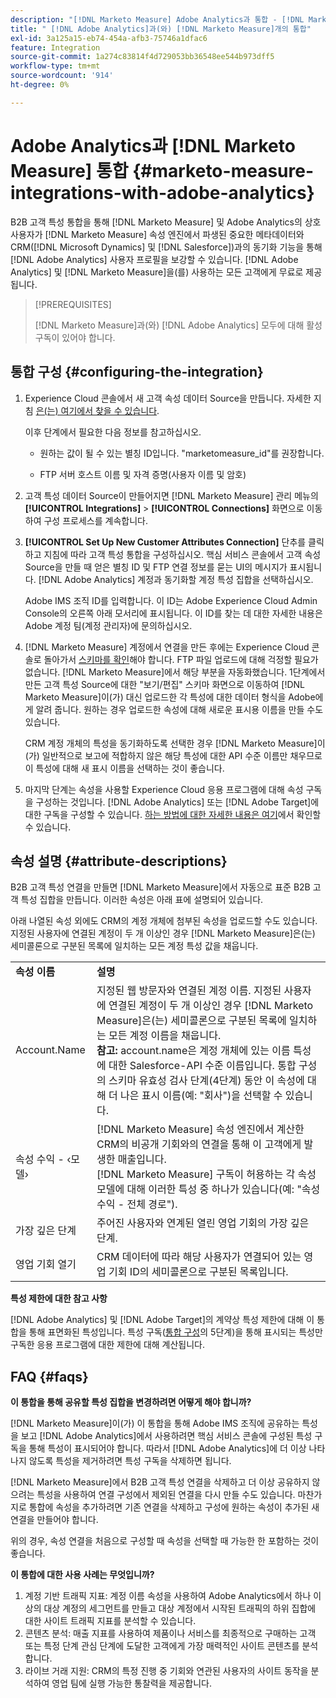 ```yaml
---
description: "[!DNL Marketo Measure] Adobe Analytics과 통합 - [!DNL Marketo Measure]"
title: " [!DNL Adobe Analytics]과(와) [!DNL Marketo Measure]개의 통합"
exl-id: 3a125a15-eb74-454a-afb3-75746a1dfac6
feature: Integration
source-git-commit: 1a274c83814f4d729053bb36548ee544b973dff5
workflow-type: tm+mt
source-wordcount: '914'
ht-degree: 0%

---
```


# Adobe Analytics과 [!DNL Marketo Measure] 통합 {#marketo-measure-integrations-with-adobe-analytics}

B2B 고객 특성 통합을 통해 [!DNL Marketo Measure] 및 Adobe Analytics의 상호 사용자가 [!DNL Marketo Measure] 속성 엔진에서 파생된 중요한 메타데이터와 CRM([!DNL Microsoft Dynamics] 및 [!DNL Salesforce])과의 동기화 기능을 통해 [!DNL Adobe Analytics] 사용자 프로필을 보강할 수 있습니다. [!DNL Adobe Analytics] 및 [!DNL Marketo Measure]을(를) 사용하는 모든 고객에게 무료로 제공됩니다.

>[!PREREQUISITES]
>
>[!DNL Marketo Measure]과(와) [!DNL Adobe Analytics] 모두에 대해 활성 구독이 있어야 합니다.

## 통합 구성 {#configuring-the-integration}

1. Experience Cloud 콘솔에서 새 고객 속성 데이터 Source을 만듭니다. 자세한 지침 [은(는) 여기에서 찾을 수 있습니다](https://experienceleague.adobe.com/docs/core-services/interface/services/customer-attributes/t-crs-usecase.html?lang=ko).

   이후 단계에서 필요한 다음 정보를 참고하십시오.

   * 원하는 값이 될 수 있는 별칭 ID입니다. &quot;marketomeasure_id&quot;를 권장합니다.

   * FTP 서버 호스트 이름 및 자격 증명(사용자 이름 및 암호)

1. 고객 특성 데이터 Source이 만들어지면 [!DNL Marketo Measure] 관리 메뉴의 **[!UICONTROL Integrations]** > **[!UICONTROL Connections]** 화면으로 이동하여 구성 프로세스를 계속합니다.

1. **[!UICONTROL Set Up New Customer Attributes Connection]** 단추를 클릭하고 지침에 따라 고객 특성 통합을 구성하십시오. 핵심 서비스 콘솔에서 고객 속성 Source을 만들 때 얻은 별칭 ID 및 FTP 연결 정보를 묻는 UI의 메시지가 표시됩니다. [!DNL Adobe Analytics] 계정과 동기화할 계정 특성 집합을 선택하십시오.

   Adobe IMS 조직 ID를 입력합니다. 이 ID는 Adobe Experience Cloud Admin Console의 오른쪽 아래 모서리에 표시됩니다. 이 ID를 찾는 데 대한 자세한 내용은 Adobe 계정 팀(계정 관리자)에 문의하십시오.

1. [!DNL Marketo Measure] 계정에서 연결을 만든 후에는 Experience Cloud 콘솔로 돌아가서 [스키마를 확인](https://experienceleague.adobe.com/docs/core-services/interface/services/customer-attributes/validate-schema.html?lang=ko)해야 합니다. FTP 파일 업로드에 대해 걱정할 필요가 없습니다. [!DNL Marketo Measure]에서 해당 부분을 자동화했습니다. 1단계에서 만든 고객 특성 Source에 대한 &quot;보기/편집&quot; 스키마 화면으로 이동하여 [!DNL Marketo Measure]이(가) 대신 업로드한 각 특성에 대한 데이터 형식을 Adobe에게 알려 줍니다. 원하는 경우 업로드한 속성에 대해 새로운 표시용 이름을 만들 수도 있습니다.

   CRM 계정 개체의 특성을 동기화하도록 선택한 경우 [!DNL Marketo Measure]이(가) 일반적으로 보고에 적합하지 않은 해당 특성에 대한 API 수준 이름만 채우므로 이 특성에 대해 새 표시 이름을 선택하는 것이 좋습니다.

1. 마지막 단계는 속성을 사용할 Experience Cloud 응용 프로그램에 대해 속성 구독을 구성하는 것입니다. [!DNL Adobe Analytics] 또는 [!DNL Adobe Target]에 대한 구독을 구성할 수 있습니다.  [하는 방법에 대한 자세한 내용은 여기](https://experienceleague.adobe.com/docs/core-services/interface/services/customer-attributes/subscription.html?lang=ko)에서 확인할 수 있습니다.

## 속성 설명 {#attribute-descriptions}

B2B 고객 특성 연결을 만들면 [!DNL Marketo Measure]에서 자동으로 표준 B2B 고객 특성 집합을 만듭니다. 이러한 속성은 아래 표에 설명되어 있습니다.

아래 나열된 속성 외에도 CRM의 계정 개체에 첨부된 속성을 업로드할 수도 있습니다. 지정된 사용자에 연결된 계정이 두 개 이상인 경우 [!DNL Marketo Measure]은(는) 세미콜론으로 구분된 목록에 일치하는 모든 계정 특성 값을 채웁니다.

<table> 
 <colgroup> 
  <col> 
  <col> 
 </colgroup> 
 <tbody> 
  <tr> 
   <td><b>속성 이름</b></td> 
   <td><b>설명</b></td>
  </tr> 
  <tr> 
   <td>Account.Name</td> 
   <td>지정된 웹 방문자와 연결된 계정 이름. 지정된 사용자에 연결된 계정이 두 개 이상인 경우 [!DNL Marketo Measure]은(는) 세미콜론으로 구분된 목록에 일치하는 모든 계정 이름을 채웁니다.<br/>
   <strong>참고:</strong> account.name은 계정 개체에 있는 이름 특성에 대한 Salesforce-API 수준 이름입니다. 통합 구성의 스키마 유효성 검사 단계(4단계) 동안 이 속성에 대해 더 나은 표시 이름(예: "회사")을 선택할 수 있습니다.</td>
  </tr>
  <tr> 
   <td>속성 수익 - ‹모델›</td> 
   <td>[!DNL Marketo Measure] 속성 엔진에서 계산한 CRM의 비공개 기회와의 연결을 통해 이 고객에게 발생한 매출입니다.<br/>
   [!DNL Marketo Measure] 구독이 허용하는 각 속성 모델에 대해 이러한 특성 중 하나가 있습니다(예: "속성 수익 - 전체 경로").</td>
  </tr>
  <tr> 
   <td>가장 깊은 단계</td> 
   <td>주어진 사용자와 연계된 열린 영업 기회의 가장 깊은 단계.</td>
  </tr>
  <tr> 
   <td>영업 기회 열기</td> 
   <td>CRM 데이터에 따라 해당 사용자가 연결되어 있는 영업 기회 ID의 세미콜론으로 구분된 목록입니다.</td>
  </tr> 
 </tbody> 
</table>

**특성 제한에 대한 참고 사항**

[!DNL Adobe Analytics] 및 [!DNL Adobe Target]의 계약상 특성 제한에 대해 이 통합을 통해 표면화된 특성입니다. 특성 구독([통합 구성](#configuring-the-integration)의 5단계)을 통해 표시되는 특성만 구독한 응용 프로그램에 대한 제한에 대해 계산됩니다.

## FAQ {#faqs}

**이 통합을 통해 공유할 특성 집합을 변경하려면 어떻게 해야 합니까?**

[!DNL Marketo Measure]이(가) 이 통합을 통해 Adobe IMS 조직에 공유하는 특성을 보고 [!DNL Adobe Analytics]에서 사용하려면 핵심 서비스 콘솔에 구성된 특성 구독을 통해 특성이 표시되어야 합니다. 따라서 [!DNL Adobe Analytics]에 더 이상 나타나지 않도록 특성을 제거하려면 특성 구독을 삭제하면 됩니다.

[!DNL Marketo Measure]에서 B2B 고객 특성 연결을 삭제하고 더 이상 공유하지 않으려는 특성을 사용하여 연결 구성에서 제외된 연결을 다시 만들 수도 있습니다. 마찬가지로 통합에 속성을 추가하려면 기존 연결을 삭제하고 구성에 원하는 속성이 추가된 새 연결을 만들어야 합니다.

위의 경우, 속성 연결을 처음으로 구성할 때 속성을 선택할 때 가능한 한 포함하는 것이 좋습니다.

**이 통합에 대한 사용 사례는 무엇입니까?**

1. 계정 기반 트래픽 지표: 계정 이름 속성을 사용하여 Adobe Analytics에서 하나 이상의 대상 계정의 세그먼트를 만들고 대상 계정에서 시작된 트래픽의 하위 집합에 대한 사이트 트래픽 지표를 분석할 수 있습니다.
1. 콘텐츠 분석: 매출 지표를 사용하여 제품이나 서비스를 최종적으로 구매하는 고객 또는 특정 단계 관심 단계에 도달한 고객에게 가장 매력적인 사이트 콘텐츠를 분석합니다.
1. 라이브 거래 지원: CRM의 특정 진행 중 기회와 연관된 사용자의 사이트 동작을 분석하여 영업 팀에 실행 가능한 통찰력을 제공합니다.
